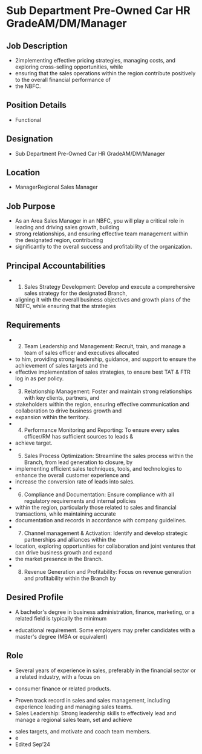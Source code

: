 # Sub Department Pre-Owned Car HR GradeAM/DM/Manager

## Job Description

* 2implementing effective pricing strategies, managing costs, and exploring cross-selling opportunities, while
* ensuring that the sales operations within the region contribute positively to the overall financial performance of
* the NBFC.

## Position Details

* Functional

## Designation

* Sub Department Pre-Owned Car HR GradeAM/DM/Manager

## Location

* ManagerRegional Sales Manager

## Job Purpose

* As an Area Sales Manager in an NBFC, you will play a critical role in leading and driving sales growth, building
* strong relationships, and ensuring effective team management within the designated region, contributing
* significantly to the overall success and profitability of the organization.

## Principal Accountabilities

* 1. Sales Strategy Development: Develop and execute a comprehensive sales strategy for the designated Branch,
* aligning it with the overall business objectives and growth plans of the NBFC, while ensuring that the strategies

## Requirements

* 2. Team Leadership and Management: Recruit, train, and manage a team of sales officer and executives allocated
* to him, providing strong leadership, guidance, and support to ensure the achievement of sales targets and the
* effective implementation of sales strategies, to ensure best TAT & FTR log in as per policy.
* 3. Relationship Management: Foster and maintain strong relationships with key clients, partners, and
* stakeholders within the region, ensuring effective communication and collaboration to drive business growth and
* expansion within the territory.
* 4. Performance Monitoring and Reporting: To ensure every sales officer/RM has sufficient sources to leads &
* achieve target.
* 5. Sales Process Optimization: Streamline the sales process within the Branch, from lead generation to closure, by
* implementing efficient sales techniques, tools, and technologies to enhance the overall customer experience and
* increase the conversion rate of leads into sales.
* 6. Compliance and Documentation: Ensure compliance with all regulatory requirements and internal policies
* within the region, particularly those related to sales and financial transactions, while maintaining accurate
* documentation and records in accordance with company guidelines.
* 7. Channel management & Activation: Identify and develop strategic partnerships and alliances within the
* location, exploring opportunities for collaboration and joint ventures that can drive business growth and expand
* the market presence in the Branch.
* 8. Revenue Generation and Profitability: Focus on revenue generation and profitability within the Branch by

## Desired Profile

- A bachelor's degree in business administration, finance, marketing, or a related field is typically the minimum
* educational requirement. Some employers may prefer candidates with a master's degree (MBA or equivalent)

## Role

- Several years of experience in sales, preferably in the financial sector or a related industry, with a focus on
* consumer finance or related products.
- Proven track record in sales and sales management, including experience leading and managing sales teams.
- Sales Leadership: Strong leadership skills to effectively lead and manage a regional sales team, set and achieve
* sales targets, and motivate and coach team members.
* e
* Edited Sep’24
